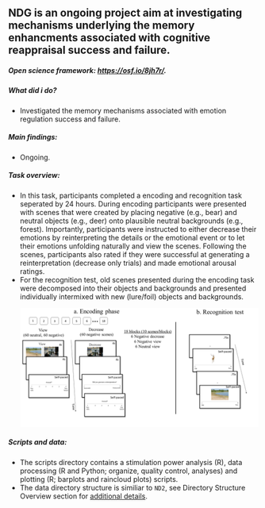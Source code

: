 ## NDG is an ongoing project aim at investigating mechanisms underlying the memory enhancments associated with cognitive reappraisal success and failure.
##### Open science framework: https://osf.io/8jh7r/.

##### What did i do?
* Investigated the memory mechanisms associated with emotion regulation success and failure.
##### Main findings:
* Ongoing.

##### Task overview:
* In this task, participants completed a encoding and recognition task seperated by 24 hours. During encoding participants were presented with scenes that were created by placing negative (e.g., bear) and neutral objects (e.g., deer) onto plausible neutral backgrounds (e.g., forest). Importantly, participants were instructed to either decrease their emotions by reinterpreting the details or the emotional event or to let their emotions unfolding naturally and view the scenes. Following the scenes, participants also rated if they were successful at generating a reinterpretation (decrease only trials) and made emotional arousal ratings.
* For the recognition test, old scenes presented during the encoding task were decomposed into their objects and backgrounds and presented individually intermixed with new (lure/foil) objects and backgrounds.    <p align = "center"> <img src="https://github.com/nickwyeh/ndg_emto/blob/main/figures/task_figure.png"  width="800"> </p> 


 ##### Scripts and data:
* The scripts directory contains a stimulation power analysis (R), data processing (R and Python; organize, quality control, analyses) and plotting (R; barplots and raincloud plots) scripts. 
* The data directory structure is similiar to `ND2`, see Directory Structure Overview section for [additional details](https://github.com/nickwyeh/ND2).
 
